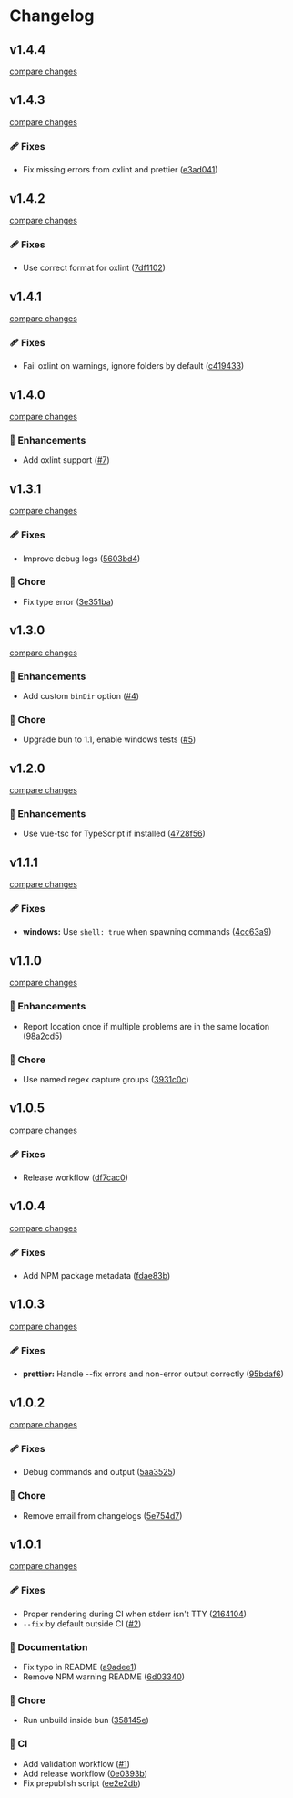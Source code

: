 # Changelog

## v1.4.4

[compare changes](https://github.com/aklinker1/check/compare/v1.4.3...v1.4.4)

## v1.4.3

[compare changes](https://github.com/aklinker1/check/compare/v1.4.2...v1.4.3)

### 🩹 Fixes

- Fix missing errors from oxlint and prettier ([e3ad041](https://github.com/aklinker1/check/commit/e3ad041))

## v1.4.2

[compare changes](https://github.com/aklinker1/check/compare/v1.4.1...v1.4.2)

### 🩹 Fixes

- Use correct format for oxlint ([7df1102](https://github.com/aklinker1/check/commit/7df1102))

## v1.4.1

[compare changes](https://github.com/aklinker1/check/compare/v1.4.0...v1.4.1)

### 🩹 Fixes

- Fail oxlint on warnings, ignore folders by default ([c419433](https://github.com/aklinker1/check/commit/c419433))

## v1.4.0

[compare changes](https://github.com/aklinker1/check/compare/v1.3.1...v1.4.0)

### 🚀 Enhancements

- Add oxlint support ([#7](https://github.com/aklinker1/check/pull/7))

## v1.3.1

[compare changes](https://github.com/aklinker1/check/compare/v1.3.0...v1.3.1)

### 🩹 Fixes

- Improve debug logs ([5603bd4](https://github.com/aklinker1/check/commit/5603bd4))

### 🏡 Chore

- Fix type error ([3e351ba](https://github.com/aklinker1/check/commit/3e351ba))

## v1.3.0

[compare changes](https://github.com/aklinker1/check/compare/v1.2.0...v1.3.0)

### 🚀 Enhancements

- Add custom `binDir` option ([#4](https://github.com/aklinker1/check/pull/4))

### 🏡 Chore

- Upgrade bun to 1.1, enable windows tests ([#5](https://github.com/aklinker1/check/pull/5))

## v1.2.0

[compare changes](https://github.com/aklinker1/check/compare/v1.1.1...v1.2.0)

### 🚀 Enhancements

- Use vue-tsc for TypeScript if installed ([4728f56](https://github.com/aklinker1/check/commit/4728f56))

## v1.1.1

[compare changes](https://github.com/aklinker1/check/compare/v1.1.0...v1.1.1)

### 🩹 Fixes

- **windows:** Use `shell: true` when spawning commands ([4cc63a9](https://github.com/aklinker1/check/commit/4cc63a9))

## v1.1.0

[compare changes](https://github.com/aklinker1/check/compare/v1.0.5...v1.1.0)

### 🚀 Enhancements

- Report location once if multiple problems are in the same location ([98a2cd5](https://github.com/aklinker1/check/commit/98a2cd5))

### 🏡 Chore

- Use named regex capture groups ([3931c0c](https://github.com/aklinker1/check/commit/3931c0c))

## v1.0.5

[compare changes](https://github.com/aklinker1/check/compare/v1.0.4...v1.0.5)

### 🩹 Fixes

- Release workflow ([df7cac0](https://github.com/aklinker1/check/commit/df7cac0))

## v1.0.4

[compare changes](https://github.com/aklinker1/check/compare/v1.0.3...v1.0.4)

### 🩹 Fixes

- Add NPM package metadata ([fdae83b](https://github.com/aklinker1/check/commit/fdae83b))

## v1.0.3

[compare changes](https://github.com/aklinker1/check/compare/v1.0.2...v1.0.3)

### 🩹 Fixes

- **prettier:** Handle --fix errors and non-error output correctly ([95bdaf6](https://github.com/aklinker1/check/commit/95bdaf6))

## v1.0.2

[compare changes](https://github.com/aklinker1/check/compare/v1.0.1...v1.0.2)

### 🩹 Fixes

- Debug commands and output ([5aa3525](https://github.com/aklinker1/check/commit/5aa3525))

### 🏡 Chore

- Remove email from changelogs ([5e754d7](https://github.com/aklinker1/check/commit/5e754d7))

## v1.0.1

[compare changes](https://github.com/aklinker1/check/compare/v1.0.0...v1.0.1)

### 🩹 Fixes

- Proper rendering during CI when stderr isn't TTY ([2164104](https://github.com/aklinker1/check/commit/2164104))
- `--fix` by default outside CI ([#2](https://github.com/aklinker1/check/pull/2))

### 📖 Documentation

- Fix typo in README ([a9adee1](https://github.com/aklinker1/check/commit/a9adee1))
- Remove NPM warning README ([6d03340](https://github.com/aklinker1/check/commit/6d03340))

### 🏡 Chore

- Run unbuild inside bun ([358145e](https://github.com/aklinker1/check/commit/358145e))

### 🤖 CI

- Add validation workflow ([#1](https://github.com/aklinker1/check/pull/1))
- Add release workflow ([0e0393b](https://github.com/aklinker1/check/commit/0e0393b))
- Fix prepublish script ([ee2e2db](https://github.com/aklinker1/check/commit/ee2e2db))

